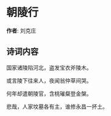 # 朝陵行

**作者**: 刘克庄

## 诗词内容

国家诸陵陷河北，盗发宝衣斧陵木。

或言陵下往来人，夜闻翁仲草间哭。

何年却遣朝陵官，含桃璀粲登金槃。

悲哉，人家坟墓各有主，谁修永昌一抔土。

